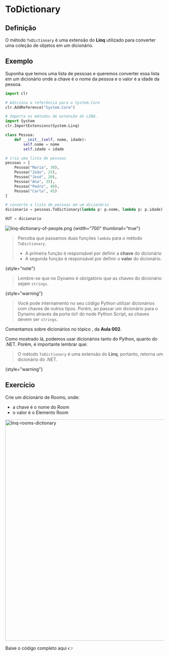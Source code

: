 # ToDictionary

## Definição

O método `ToDictionary` é uma extensão do **Linq** utilizado para converter uma coleção de objetos em um dicionário.

## Exemplo

Suponha que temos uma lista de pessoas e queremos converter essa lista em um dicionário 
onde a chave é o nome da pessoa e o valor é a idade da pessoa.

```python
import clr

# Adiciona a referência para o System.Core
clr.AddReference("System.Core")

# Importa os métodos de extensão do LINQ.
import System
clr.ImportExtensions(System.Linq)

class Pessoa:
	def __init__(self, nome, idade):
		self.nome = nome
		self.idade = idade

# cria uma lista de pessoas
pessoas = [
	Pessoa("Maria", 30),
	Pessoa("João", 25),
	Pessoa("José", 20),
	Pessoa("Ana", 35),
	Pessoa("Pedro", 40),
	Pessoa("Carla", 45)
]

# converte a lista de pessoas em um dicionário
dicionario = pessoas.ToDictionary(lambda p: p.nome, lambda p: p.idade)

OUT = dicionario
```

![linq-dictionary-of-people.png](linq-dictionary-of-people.png) {width="700" thumbnail="true"}

> Perceba que passamos duas funções `lambda` para o método `ToDictionary`. 
> - A primeira função é responsável por definir a **chave** do dicionário
> - A segunda função é responsável por definir o **valor** do dicionário.
> 
{style="note"}

> Lembre-se que no Dynamo é obrigatório que as chaves do dicionário sejam `strings`.
> 
{style="warning"}

> Você pode internamento no seu código Python utilizar dicionários com chaves de outros tipos. 
> Porém, ao passar um dicionário para o Dynamo através da porta `OUT` do node Python Script, as chaves devem ser `strings`.

Comentamos sobre dicionários no tópico [](collections.md), da **Aula 002**.

Como mostrado lá, podemos usar dicionários tanto do Python, quanto do .NET. Porém, é importante lembrar que:

> O método `ToDictionary` é uma extensão do **Linq**, portanto, retorna um dicionário do .NET.
> 
{style="warning"}

## Exercício

Crie um dicionário de Rooms, onde:

- a chave é o nome do Room
- o valor é o Elemento Room

<chapter title="Solução" collapsible="true" default-state="collapsed">
	<code-block src="../resources/python/rooms-dictionary.py"
				collapsible="true"
				collapsed-title="Código principal"
				default-state="collapsed"
				include-lines="64-71"/>
	<img src="linq-rooms-dictionary.png" alt="linq-rooms-dictionary" width="700" thumbnail="true"/>
	<br/>
	<p>Baixe o código completo aqui 👉 <resource src="rooms-dictionary.py"/></p>
</chapter>